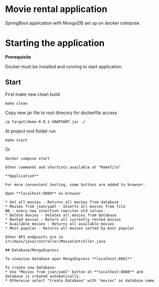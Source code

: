 # Movie rental application
SpringBoot application with MongoDB set up on docker compose.

# Starting the application

**Prerequisite**

Docker must be installed and running to start application. 

## Start

First make new clean build

```
make clean
```
Copy new jar file to root direcory for dockerfile access

```
cp target/demo-0.0.1-SNAPSHOT.jar ./
```

At project root folder run 
```
make start
```
Or
```
docker compose start

Other commands and shortcuts available at "Makefile"

**Application**

For more convenient testing, some buttons are added to browser.

Open **localhost:8080** on browser

* Get all movies - Returns all movies from database
* Movies from json/yaml - Inserts all movies from file
NB - every new insertion rewrites old values.
* Delete movies - Deletes all movies from database
* Rented movies - Return all currently rented movies
* Available movies - Returns all available movies
* Most popular - Returns all movies sorted by most popular

Other API endpoints are in src/main/java/controller/MovieController.java

## Database/MongoExpress

To view/use database open MongoExpress **localhost:8081**

To create new database: 
* Use "Movies from json/yaml" button at **localhost:8080** and database is created automatically. 
* Otherwise select "Create Database" with "movies" as database name